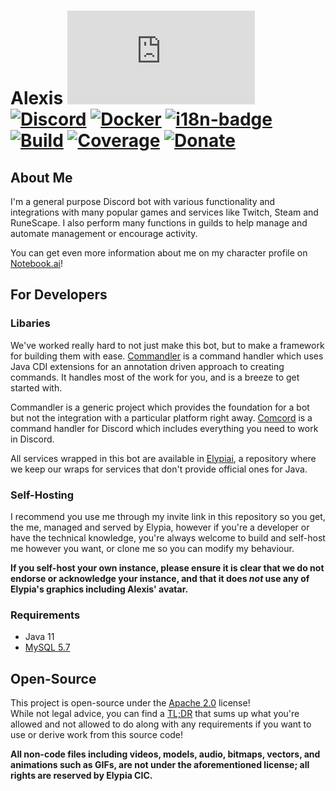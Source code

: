 # Alexis [![Matrix]][matrix-community] [![Discord]][discord-guild] [![Docker]][docker-image] [![i18n-badge]][i18n] [![Build]][gitlab] [![Coverage]][gitlab] [![Donate]][elypia-donate]
## About Me
I'm a general purpose Discord bot with various functionality and integrations with many 
popular games and services like Twitch, Steam and RuneScape. I also perform many 
functions in guilds to help manage and automate management or encourage activity.

You can get even more information about me on my character profile on [Notebook.ai]!

## For Developers
### Libaries
We've worked really hard to not just make this bot, but to make a framework for
building them with ease. [Commandler] is a command handler which uses 
Java CDI extensions for an annotation driven approach to creating commands.
It handles most of the work for you, and is a breeze to get started with.

Commandler is a generic project which provides the foundation for a bot
but not the integration with a particular platform right away. [Comcord] is 
a command handler for Discord which includes everything you need to work
in Discord.

All services wrapped in this bot are available in [Elypiai], a repository where
we keep our wraps for services that don't provide official ones for Java.

### Self-Hosting
I recommend you use me through my invite link in this repository so you get,
the me, managed and served by Elypia, however if you're a developer or have the technical 
knowledge, you're always welcome to build and self-host me however you want, or clone me 
so you can modify my behaviour.

**If you self-host your own instance, please ensure it is clear that we do not endorse or acknowledge
your instance, and that it does _not_ use any of Elypia's graphics including Alexis' avatar.**

### Requirements
* Java 11
* [MySQL 5.7]

## Open-Source
This project is open-source under the [Apache 2.0] license!  
While not legal advice, you can find a [TL;DR] that sums up what
you're allowed and not allowed to do along with any requirements if you want to 
use or derive work from this source code!  

**All non-code files including videos, models, audio, bitmaps, vectors, and 
animations such as GIFs, are not under the aforementioned license; all rights
are reserved by Elypia CIC.** 

[matrix-community]: https://matrix.to/#/+elypia:matrix.org "Matrix Invite"
[discord-guild]: https://discord.com/invite/hprGMaM "Discord Invite"
[docker-image]: https://hub.docker.com/r/elypia/alexis-discord "Project on Docker"
[i18n]: https://i18n.elypia.org/engage/alexis/?utm "Weblate Translations"
[gitlab]: https://gitlab.com/Elypia/alexis/commits/master "Repository on GitLab"
[elypia-donate]: https://elypia.org/donate "Donate to Elypia"
[Notebook.ai]: https://www.notebook.ai/plan/characters/830595 "Alexis Character Design"
[Commandler]: https://gitlab.com/Elypia/commandler "Commandler on GitLab"
[Comcord]: https://gitlab.com/Elypia/comcord "Comcord on GitLab"
[Elypiai]: https://gitlab.com/Elypia/elypiai "Elypiai on GitLab"
[MySQL 5.7]: https://www.mysql.com "MySQL Database Server"
[Apache 2.0]: https://www.apache.org/licenses/LICENSE-2.0 "Apache 2.0 License"
[TL;DR]: https://tldrlegal.com/license/apache-license-2.0-(apache-2.0) "TL;DR of Apache 2.0"

[Matrix]: https://img.shields.io/matrix/elypia-general:matrix.org?logo=matrix "Matrix Shield"
[Discord]: https://discord.com/api/guilds/184657525990359041/widget.png "Discord Shield"
[Docker]: https://img.shields.io/docker/pulls/elypia/alexis-discord?logo=docker "Docker Shield"
[i18n-badge]: https://i18n.elypia.org/widgets/alexis/-/svg-badge.svg "Weblate Translation Badge"
[Build]: https://gitlab.com/Elypia/alexis/badges/master/pipeline.svg "GitLab Build Shield"
[Coverage]: https://gitlab.com/Elypia/alexis/badges/master/coverage.svg "GitLab Coverage Shield"
[Donate]: https://img.shields.io/badge/donate-elypia-blueviolet "Donate Shield"
